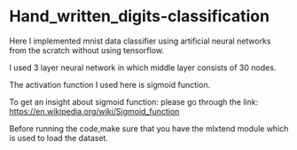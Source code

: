 # Hand_written_digits-classification

Here I implemented mnist data classifier using artificial neural networks from the scratch without using tensorflow.

I used 3 layer neural network in which middle layer consists of 30 nodes.

The activation function I used here is sigmoid function.

To get an  insight about sigmoid function:
 please go through the link:
        https://en.wikipedia.org/wiki/Sigmoid_function
   

Before running the code,make sure that you have the mlxtend module which is used to load the dataset.
